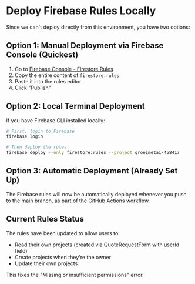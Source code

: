 # Deploy Firebase Rules Locally

Since we can't deploy directly from this environment, you have two options:

## Option 1: Manual Deployment via Firebase Console (Quickest)

1. Go to [Firebase Console - Firestore Rules](https://console.firebase.google.com/project/groeimetai-458417/firestore/rules)
2. Copy the entire content of `firestore.rules`
3. Paste it into the rules editor
4. Click "Publish"

## Option 2: Local Terminal Deployment

If you have Firebase CLI installed locally:

```bash
# First, login to Firebase
firebase login

# Then deploy the rules
firebase deploy --only firestore:rules --project groeimetai-458417
```

## Option 3: Automatic Deployment (Already Set Up)

The Firebase rules will now be automatically deployed whenever you push to the main branch, as part of the GitHub Actions workflow.

## Current Rules Status

The rules have been updated to allow users to:

- Read their own projects (created via QuoteRequestForm with userId field)
- Create projects when they're the owner
- Update their own projects

This fixes the "Missing or insufficient permissions" error.
